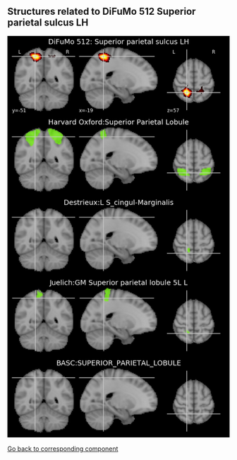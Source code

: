 


## Structures related to DiFuMo 512 Superior parietal sulcus LH

![163](163.jpg "Structures related to DiFuMo 512 Superior parietal sulcus LH")

[Go back to corresponding component](https://parietal-inria.github.io/DiFuMo/512/html/163.html)